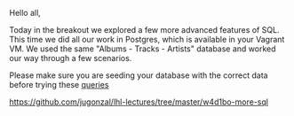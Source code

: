 Hello all,

Today in the breakout we explored a few more advanced features of SQL. This time we did all our work in Postgres, which is available in your Vagrant VM.  We used the same "Albums - Tracks - Artists" database and worked our way through a few scenarios.

Please make sure you are seeding your database with the correct data before trying these [queries](https://github.com/jugonzal/lhl-lectures/tree/master/w4d1bo-more-sql/queries.sql)

https://github.com/jugonzal/lhl-lectures/tree/master/w4d1bo-more-sql


